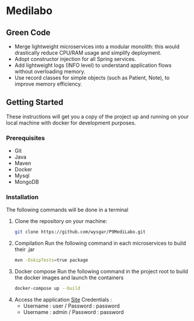 # Medilabo

## Green Code

- Merge lightweight microservices into a modular monolith: this would drastically reduce CPU/RAM usage and simplify deployment.
- Adopt constructor injection for all Spring services.
- Add lightweight logs (INFO level) to understand application flows without overloading memory.
- Use record classes for simple objects (such as Patient, Note), to improve memory efficiency.

## Getting Started

These instructions will get you a copy of the project up and running on your local machine with docker for development purposes.

### Prerequisites

- Git
- Java
- Maven
- Docker
- Mysql
- MongoDB

### Installation

The following commands will be done in a terminal

1. Clone the repository on your machine:
   ```bash
   git clone https://github.com/wysgar/P9MediLabo.git

3. Compilation
   Run the following command in each microservices to build their .jar
   ```bash
   mvn -DskipTests=true package

4. Docker compose
   Run the following command in the project root to build the docker images and launch the containers
   ```bash
   docker-compose up --build

5. Access the application
   [Site]([URL](http://localhost:8080/patient/list))
   Credentials :
     - Username : user / Password : password
     - Username : admin / Password : password
